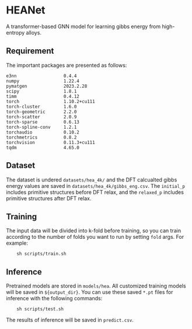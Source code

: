 # HEANet

A transformer-based GNN model for learning gibbs energy from high-entropy alloys.

## Requirement

The important packages are presented as follows:

```
e3nn                  0.4.4
numpy                 1.22.4
pymatgen              2023.2.28
scipy                 1.8.1
timm                  0.4.12
torch                 1.10.2+cu111
torch-cluster         1.6.0
torch-geometric       2.2.0
torch-scatter         2.0.9
torch-sparse          0.6.13
torch-spline-conv     1.2.1
torchaudio            0.10.2 
torchmetrics          0.8.2
torchvision           0.11.3+cu111
tqdm                  4.65.0 
```

## Dataset

The dataset is undered `datasets/hea_4k/` and the DFT calcualted gibbs energy values are saved in `datasets/hea_4k/gibbs_eng.csv`. The `initial_p` includes primitive structures before DFT relax, and the `relaxed_p` includes primitive structures after DFT relax.

## Training

The input data will be divided into k-fold before training, so you can train according to the number of folds you want to run by setting `fold` args.
For example:

```
    sh scripts/train.sh
```

## Inference

Pretrained models are stored in `models/hea`. All customized training models will be saved in `${output_dir}`. 
You can use these saved `*.pt` files for inference with the following commands:

```
    sh scripts/test.sh
```
The results of inference will be saved in `predict.csv`.